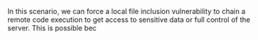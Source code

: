 In this scenario, we can force a local file inclusion vulnerability to chain a remote code execution to get access to sensitive data or full control of the server. This is possible bec